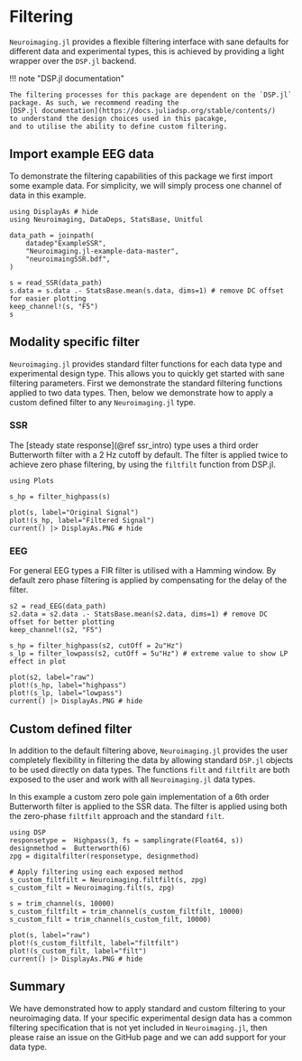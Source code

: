 # Filtering

`Neuroimaging.jl` provides a flexible filtering interface with
sane defaults for different data and experimental types,
this is achieved by providing a light wrapper over the `DSP.jl` backend.

!!! note "DSP.jl documentation"

    The filtering processes for this package are dependent on the `DSP.jl`
    package. As such, we recommend reading the 
    [DSP.jl documentation](https://docs.juliadsp.org/stable/contents/)
    to understand the design choices used in this pacakge,
    and to utilise the ability to define custom filtering.


## Import example EEG data

To demonstrate the filtering capabilities of this package we first
import some example data.
For simplicity, we will simply process one channel of data in this
example.


```@example filter
using DisplayAs # hide
using Neuroimaging, DataDeps, StatsBase, Unitful

data_path = joinpath(
    datadep"ExampleSSR",
    "Neuroimaging.jl-example-data-master",
    "neuroimaingSSR.bdf",
)

s = read_SSR(data_path)
s.data = s.data .- StatsBase.mean(s.data, dims=1) # remove DC offset for easier plotting
keep_channel!(s, "F5")
s
```


## Modality specific filter

`Neuroimaging.jl` provides standard filter functions for each data type
and experimental design type. This allows you to quickly get started with
sane filtering parameters. First we demonstrate the standard filtering functions
applied to two data types. Then, below we demonstrate how to apply a custom
defined filter to any `Neuroimaging.jl` type.


### SSR

The [steady state response](@ref ssr_intro) type uses a third order
Butterworth filter with a 2 Hz cutoff by default. The filter is applied
twice to achieve zero phase filtering, by using the `filtfilt` function
from DSP.jl.



```@example filter
using Plots

s_hp = filter_highpass(s)

plot(s, label="Original Signal")
plot!(s_hp, label="Filtered Signal")
current() |> DisplayAs.PNG # hide
```


### EEG

For general EEG types a FIR filter is utilised with a Hamming window.
By default zero phase filtering is applied by compensating for the delay of the
filter.


```@example filter
s2 = read_EEG(data_path)
s2.data = s2.data .- StatsBase.mean(s2.data, dims=1) # remove DC offset for better plotting
keep_channel!(s2, "F5")

s_hp = filter_highpass(s2, cutOff = 2u"Hz")
s_lp = filter_lowpass(s2, cutOff = 5u"Hz") # extreme value to show LP effect in plot

plot(s2, label="raw")
plot!(s_hp, label="highpass")
plot!(s_lp, label="lowpass")
current() |> DisplayAs.PNG # hide
```


## Custom defined filter

In addition to the default filtering above, `Neuroimaging.jl` provides the user
completely flexibility in filtering the data by allowing standard `DSP.jl`
objects to be used directly on data types. The functions `filt` and `filtfilt`
are both exposed to the user and work with all `Neuroimaging.jl` data types.

In this example a custom zero pole gain implementation of a 6th order 
Butterworth filter is applied to the SSR data. The filter is applied using
both the zero-phase `filtfilt` approach and the standard `filt`.


```@example filter
using DSP
responsetype =  Highpass(3, fs = samplingrate(Float64, s))
designmethod =  Butterworth(6)
zpg = digitalfilter(responsetype, designmethod)

# Apply filtering using each exposed method
s_custom_filtfilt = Neuroimaging.filtfilt(s, zpg) 
s_custom_filt = Neuroimaging.filt(s, zpg) 

s = trim_channel(s, 10000)
s_custom_filtfilt = trim_channel(s_custom_filtfilt, 10000)
s_custom_filt = trim_channel(s_custom_filt, 10000)

plot(s, label="raw")
plot!(s_custom_filtfilt, label="filtfilt")
plot!(s_custom_filt, label="filt")
current() |> DisplayAs.PNG # hide
```


## Summary

We have demonstrated how to apply standard and custom filtering to your
neuroimaging data. If your specific experimental design data has a common
filtering specification that is not yet included in `Neuroimaging.jl`, then
please raise an issue on the GitHub page and we can add support for your data
type.

